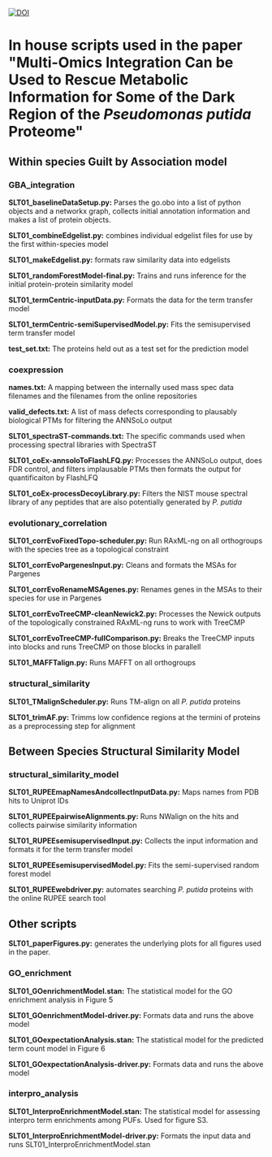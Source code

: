 [![DOI](https://zenodo.org/badge/680265586.svg)](https://zenodo.org/badge/latestdoi/680265586)
# In house scripts used in the paper "Multi-Omics Integration Can be Used to Rescue Metabolic Information for Some of the Dark Region of the *Pseudomonas putida* Proteome"

## Within species Guilt by Association model

### GBA_integration
**SLT01_baselineDataSetup.py:** Parses the go.obo into a list of python objects and a networkx graph, collects initial annotation information and makes a list of protein objects.

**SLT01_combineEdgelist.py:** combines individual edgelist files for use by the first within-species model

**SLT01_makeEdgelist.py:** formats raw similarity data into edgelists

**SLT01_randomForestModel-final.py:** Trains and runs inference for the initial protein-protein similarity model

**SLT01_termCentric-inputData.py:** Formats the data for the term transfer model

**SLT01_termCentric-semiSupervisedModel.py:** Fits the semisupervised term transfer model

**test_set.txt:** The proteins held out as a test set for the prediction model

### coexpression
**names.txt:** A mapping between the internally used mass spec data filenames and the filenames from the online repositories

**valid_defects.txt:** A list of mass defects corresponding to plausably biological PTMs for filtering the ANNSoLo output

**SLT01_spectraST-commands.txt:** The specific commands used when processing spectral libraries with SpectraST

**SLT01_coEx-annsoloToFlashLFQ.py:** Processes the ANNSoLo output, does FDR control, and filters implausable PTMs then formats the output for quantificaiton by FlashLFQ

**SLT01_coEx-processDecoyLibrary.py:** Filters the NIST mouse spectral library of any peptides that are also potentially generated by *P. putida* 

### evolutionary_correlation
**SLT01_corrEvoFixedTopo-scheduler.py:** Run RAxML-ng on all orthogroups with the species tree as a topological constraint

**SLT01_corrEvoPargenesInput.py:** Cleans and formats the MSAs for Pargenes

**SLT01_corrEvoRenameMSAgenes.py:** Renames genes in the MSAs to their species for use in Pargenes

**SLT01_corrEvoTreeCMP-cleanNewick2.py:** Processes the Newick outputs of the topologically constrained RAxML-ng runs to work with TreeCMP

**SLT01_corrEvoTreeCMP-fullComparison.py:** Breaks the TreeCMP inputs into blocks and runs TreeCMP on those blocks in parallell 

**SLT01_MAFFTalign.py:** Runs MAFFT on all orthogroups

### structural_similarity
**SLT01_TMalignScheduler.py:** Runs TM-align on all *P. putida* proteins

**SLT01_trimAF.py:** Trimms low confidence regions at the termini of proteins as a preprocessing step for alignment

## Between Species Structural Similarity Model
### structural_similarity_model
**SLT01_RUPEEmapNamesAndcollectInputData.py:** Maps names from PDB hits to Uniprot IDs

**SLT01_RUPEEpairwiseAlignments.py:** Runs NWalign on the hits and collects pairwise similarity information

**SLT01_RUPEEsemisupervisedInput.py:** Collects the input information and formats it for the term transfer model

**SLT01_RUPEEsemisupervisedModel.py:** Fits the semi-supervised random forest model

**SLT01_RUPEEwebdriver.py:** automates searching *P. putida* proteins with the online RUPEE search tool

## Other scripts

**SLT01_paperFigures.py:** generates the underlying plots for all figures used in the paper. 

### GO_enrichment
**SLT01_GOenrichmentModel.stan:** The statistical model for the GO enrichment analysis in Figure 5

**SLT01_GOenrichmentModel-driver.py:** Formats data and runs the above model

**SLT01_GOexpectationAnalysis.stan:** The statistical model for the predicted term count model in Figure 6

**SLT01_GOexpectationAnalysis-driver.py:** Formats data and runs the above model

### interpro_analysis
**SLT01_InterproEnrichmentModel.stan:** The statistical model for assessing interpro term enrichments among PUFs. Used for figure S3.

**SLT01_InterproEnrichmentModel-driver.py:** Formats the input data and runs SLT01_InterproEnrichmentModel.stan
